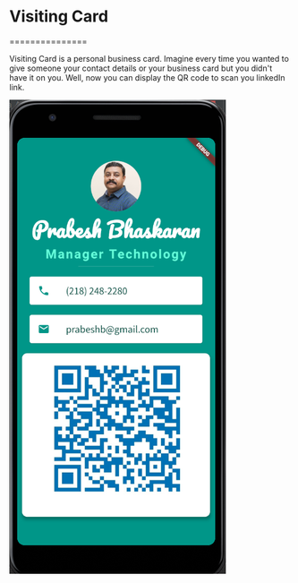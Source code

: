 # Visiting Card
===============

Visiting Card is a personal business card. Imagine every time you wanted to give someone your contact details or your business card but you didn't have it on you. Well, now you can display the QR code to scan you linkedIn link.

![alt text](images/app.png)